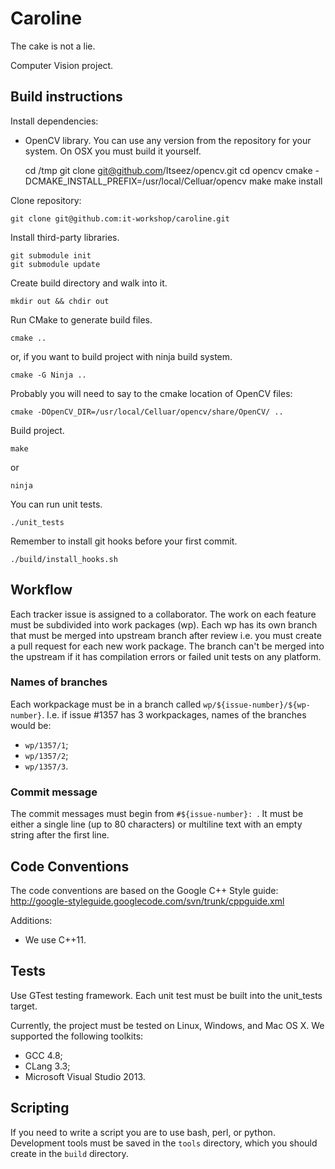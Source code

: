 # Caroline

The cake is not a lie.

Computer Vision project.

## Build instructions

Install dependencies:

 * OpenCV library. You can use any version from the repository for your system.
   On OSX you must build it yourself.

    cd /tmp
    git clone git@github.com/Itseez/opencv.git
    cd opencv
    cmake -DCMAKE_INSTALL_PREFIX=/usr/local/Celluar/opencv
    make
    make install

Clone repository:

    git clone git@github.com:it-workshop/caroline.git

Install third-party libraries.

    git submodule init
    git submodule update

Create build directory and walk into it.

    mkdir out && chdir out

Run CMake to generate build files.

    cmake ..

or, if you want to build project with ninja build system.

    cmake -G Ninja ..

Probably you will need to say to the cmake location of OpenCV files:

    cmake -DOpenCV_DIR=/usr/local/Celluar/opencv/share/OpenCV/ ..

Build project.

    make

or

    ninja

You can run unit tests.

    ./unit_tests

Remember to install git hooks before your first commit.

    ./build/install_hooks.sh

## Workflow

Each tracker issue is assigned to a collaborator. The work on each feature
must be subdivided into work packages (wp). Each wp has its own branch that
must be merged into upstream branch after review i.e. you must create a pull
request for each new work package. The branch can't be merged into the
upstream if it has compilation errors or failed unit tests on any platform.

### Names of branches

Each workpackage must be in a branch called
```wp/${issue-number}/${wp-number}```. I.e. if issue #1357 has 3 workpackages,
names of the branches would be:

 * ```wp/1357/1```;
 * ```wp/1357/2```;
 * ```wp/1357/3```.

### Commit message

The commit messages must begin from ```#${issue-number}: ```. It must be
either a single line (up to 80 characters) or multiline text with an empty
string after the first line.

## Code Conventions

The code conventions are based on the Google C++ Style guide:
http://google-styleguide.googlecode.com/svn/trunk/cppguide.xml

Additions:

 * We use C++11.

## Tests

Use GTest testing framework. Each unit test must be built into the unit_tests
target.

Currently, the project must be tested on Linux, Windows, and Mac OS X.
We supported the following toolkits:

 * GCC 4.8;
 * CLang 3.3;
 * Microsoft Visual Studio 2013.

## Scripting

If you need to write a script you are to use bash, perl, or python.
Development tools must be saved in the ```tools``` directory, which you should
create in the ```build``` directory.

